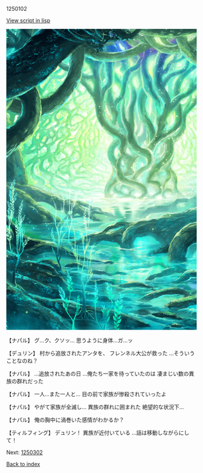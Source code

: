 1250102

[View script in lisp](../scripts/1250102.txt)

![tree_cavern.png](../images/backgrounds/tree_cavern.png)

【ナパル】
グ…ク、クソッ…
思うように身体…ガ…ッ

【デュリン】
村から追放されたアンタを、
フレンネル大公が救った
…そういうことなのね？

【ナパル】
…追放されたあの日
…俺たち一家を待っていたのは
凄まじい数の異族の群れだった

【ナパル】
一人…また一人と…
目の前で家族が惨殺されていったよ

【ナパル】
やがて家族が全滅し…
異族の群れに囲まれた
絶望的な状況下…

【ナパル】
俺の胸中に渦巻いた感情がわかるか？

【ティルフィング】
デュリン！
異族が近付いている
…話は移動しながらにして！

Next: [1250302](1250302.md)

[Back to index](index.md)
